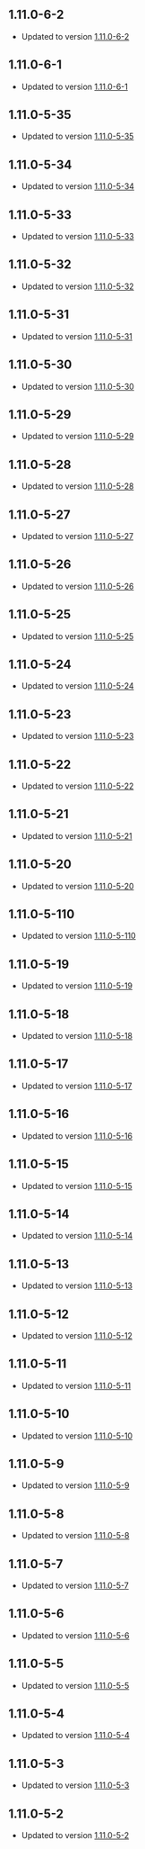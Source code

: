 ## 1.11.0-6-2 
- Updated to version [1.11.0-6-2](https://github.com/wmbusmeters/wmbusmeters-ha-addon/commits/main)
## 1.11.0-6-1 
- Updated to version [1.11.0-6-1](https://github.com/wmbusmeters/wmbusmeters-ha-addon/commits/main)
## 1.11.0-5-35 
- Updated to version [1.11.0-5-35](https://github.com/wmbusmeters/wmbusmeters-ha-addon/commits/main)
## 1.11.0-5-34 
- Updated to version [1.11.0-5-34](https://github.com/wmbusmeters/wmbusmeters-ha-addon/commits/main)
## 1.11.0-5-33 
- Updated to version [1.11.0-5-33](https://github.com/wmbusmeters/wmbusmeters-ha-addon/commits/main)
## 1.11.0-5-32 
- Updated to version [1.11.0-5-32](https://github.com/wmbusmeters/wmbusmeters-ha-addon/commits/main)
## 1.11.0-5-31 
- Updated to version [1.11.0-5-31](https://github.com/wmbusmeters/wmbusmeters-ha-addon/commits/main)
## 1.11.0-5-30 
- Updated to version [1.11.0-5-30](https://github.com/wmbusmeters/wmbusmeters-ha-addon/commits/main)
## 1.11.0-5-29 
- Updated to version [1.11.0-5-29](https://github.com/wmbusmeters/wmbusmeters-ha-addon/commits/main)
## 1.11.0-5-28 
- Updated to version [1.11.0-5-28](https://github.com/wmbusmeters/wmbusmeters-ha-addon/commits/main)
## 1.11.0-5-27 
- Updated to version [1.11.0-5-27](https://github.com/wmbusmeters/wmbusmeters-ha-addon/commits/main)
## 1.11.0-5-26 
- Updated to version [1.11.0-5-26](https://github.com/wmbusmeters/wmbusmeters-ha-addon/commits/main)
## 1.11.0-5-25 
- Updated to version [1.11.0-5-25](https://github.com/wmbusmeters/wmbusmeters-ha-addon/commits/main)
## 1.11.0-5-24 
- Updated to version [1.11.0-5-24](https://github.com/wmbusmeters/wmbusmeters-ha-addon/commits/main)
## 1.11.0-5-23 
- Updated to version [1.11.0-5-23](https://github.com/wmbusmeters/wmbusmeters-ha-addon/commits/main)
## 1.11.0-5-22 
- Updated to version [1.11.0-5-22](https://github.com/wmbusmeters/wmbusmeters-ha-addon/commits/main)
## 1.11.0-5-21 
- Updated to version [1.11.0-5-21](https://github.com/wmbusmeters/wmbusmeters-ha-addon/commits/main)
## 1.11.0-5-20 
- Updated to version [1.11.0-5-20](https://github.com/wmbusmeters/wmbusmeters-ha-addon/commits/main)
## 1.11.0-5-110 
- Updated to version [1.11.0-5-110](https://github.com/wmbusmeters/wmbusmeters-ha-addon/commits/main)
## 1.11.0-5-19 
- Updated to version [1.11.0-5-19](https://github.com/wmbusmeters/wmbusmeters-ha-addon/commits/main)
## 1.11.0-5-18 
- Updated to version [1.11.0-5-18](https://github.com/wmbusmeters/wmbusmeters-ha-addon/commits/main)
## 1.11.0-5-17 
- Updated to version [1.11.0-5-17](https://github.com/wmbusmeters/wmbusmeters-ha-addon/commits/main)
## 1.11.0-5-16 
- Updated to version [1.11.0-5-16](https://github.com/wmbusmeters/wmbusmeters-ha-addon/commits/main)
## 1.11.0-5-15 
- Updated to version [1.11.0-5-15](https://github.com/wmbusmeters/wmbusmeters-ha-addon/commits/main)
## 1.11.0-5-14 
- Updated to version [1.11.0-5-14](https://github.com/wmbusmeters/wmbusmeters-ha-addon/commits/main)
## 1.11.0-5-13 
- Updated to version [1.11.0-5-13](https://github.com/wmbusmeters/wmbusmeters-ha-addon/commits/main)
## 1.11.0-5-12 
- Updated to version [1.11.0-5-12](https://github.com/wmbusmeters/wmbusmeters-ha-addon/commits/main)
## 1.11.0-5-11 
- Updated to version [1.11.0-5-11](https://github.com/wmbusmeters/wmbusmeters-ha-addon/commits/main)
## 1.11.0-5-10 
- Updated to version [1.11.0-5-10](https://github.com/wmbusmeters/wmbusmeters-ha-addon/commits/main)
## 1.11.0-5-9 
- Updated to version [1.11.0-5-9](https://github.com/wmbusmeters/wmbusmeters-ha-addon/commits/main)
## 1.11.0-5-8 
- Updated to version [1.11.0-5-8](https://github.com/wmbusmeters/wmbusmeters-ha-addon/commits/main)
## 1.11.0-5-7 
- Updated to version [1.11.0-5-7](https://github.com/wmbusmeters/wmbusmeters-ha-addon/commits/main)
## 1.11.0-5-6 
- Updated to version [1.11.0-5-6](https://github.com/wmbusmeters/wmbusmeters-ha-addon/commits/main)
## 1.11.0-5-5 
- Updated to version [1.11.0-5-5](https://github.com/wmbusmeters/wmbusmeters-ha-addon/commits/main)
## 1.11.0-5-4 
- Updated to version [1.11.0-5-4](https://github.com/wmbusmeters/wmbusmeters-ha-addon/commits/main)
## 1.11.0-5-3 
- Updated to version [1.11.0-5-3](https://github.com/wmbusmeters/wmbusmeters-ha-addon/commits/main)
## 1.11.0-5-2 
- Updated to version [1.11.0-5-2](https://github.com/wmbusmeters/wmbusmeters-ha-addon/commits/main)

##